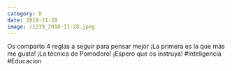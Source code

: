 ```yaml
--- 
category: D 
date: 2018-11-28 
image: /1239_2018-11-28.jpeg 
--- 
```


Os comparto 4 reglas a seguir para pensar mejor ¡La primera es la que más me gusta! ¡La técnica de Pomodoro! ¡Espero que os instruya! #Inteligencia #Educacion